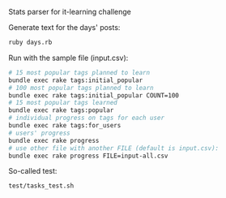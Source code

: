 Stats parser for it-learning challenge

Generate text for the days' posts:
```bash
ruby days.rb
```


Run with the sample file (input.csv):
```bash
# 15 most popular tags planned to learn
bundle exec rake tags:initial_popular
# 100 most popular tags planned to learn
bundle exec rake tags:initial_popular COUNT=100
# 15 most popular tags learned
bundle exec rake tags:popular
# individual progress on tags for each user
bundle exec rake tags:for_users
# users' progress
bundle exec rake progress
# use other file with another FILE (default is input.csv):
bundle exec rake progress FILE=input-all.csv
```

So-called test:
```bash
test/tasks_test.sh
```
